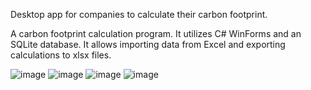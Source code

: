Desktop app for companies to calculate their carbon footprint.

A carbon footprint calculation program. It utilizes C# WinForms and an SQLite database. It allows importing data from Excel and exporting calculations to xlsx files.

![image](https://github.com/PortfolioJankowski/Carbon-Footprint-Tool/assets/143873536/17ff6934-1d62-46cf-b8b5-571832d4ea84)
![image](https://github.com/PortfolioJankowski/Carbon-Footprint-Tool/assets/143873536/7c884bf8-7e4d-4d96-a748-aac7765a12ad)
![image](https://github.com/PortfolioJankowski/Carbon-Footprint-Tool/assets/143873536/3806e5b4-c654-4ba1-8006-aac766f68adf)
![image](https://github.com/PortfolioJankowski/Carbon-Footprint-Tool/assets/143873536/c31808b0-734b-4646-80de-f00f7d8f0192)

